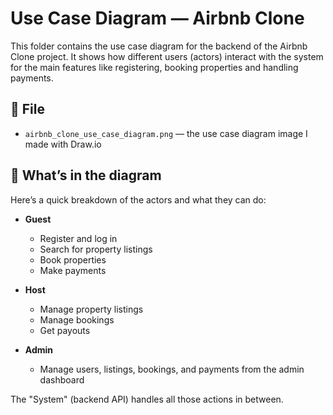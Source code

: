 # Use Case Diagram — Airbnb Clone

This folder contains the use case diagram for the backend of the Airbnb Clone project. It shows how different users (actors) interact with the system for the main features like registering, booking properties and handling payments.

## 📄 File

- `airbnb_clone_use_case_diagram.png` — the use case diagram image I made with Draw.io

## 🧩 What’s in the diagram

Here’s a quick breakdown of the actors and what they can do:

- **Guest**
  - Register and log in
  - Search for property listings
  - Book properties
  - Make payments

- **Host**
  - Manage property listings
  - Manage bookings
  - Get payouts

- **Admin**
  - Manage users, listings, bookings, and payments from the admin dashboard

The "System" (backend API) handles all those actions in between.


